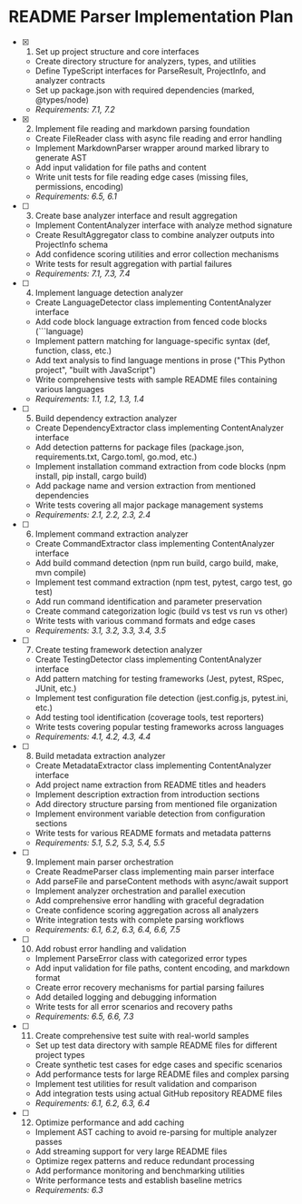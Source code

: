 # README Parser Implementation Plan

- [x] 1. Set up project structure and core interfaces





  - Create directory structure for analyzers, types, and utilities
  - Define TypeScript interfaces for ParseResult, ProjectInfo, and analyzer contracts
  - Set up package.json with required dependencies (marked, @types/node)
  - _Requirements: 7.1, 7.2_

- [x] 2. Implement file reading and markdown parsing foundation









  - Create FileReader class with async file reading and error handling
  - Implement MarkdownParser wrapper around marked library to generate AST
  - Add input validation for file paths and content
  - Write unit tests for file reading edge cases (missing files, permissions, encoding)
  - _Requirements: 6.5, 6.1_

- [ ] 3. Create base analyzer interface and result aggregation
  - Implement ContentAnalyzer interface with analyze method signature
  - Create ResultAggregator class to combine analyzer outputs into ProjectInfo schema
  - Add confidence scoring utilities and error collection mechanisms
  - Write tests for result aggregation with partial failures
  - _Requirements: 7.1, 7.3, 7.4_

- [ ] 4. Implement language detection analyzer
  - Create LanguageDetector class implementing ContentAnalyzer interface
  - Add code block language extraction from fenced code blocks (```language)
  - Implement pattern matching for language-specific syntax (def, function, class, etc.)
  - Add text analysis to find language mentions in prose ("This Python project", "built with JavaScript")
  - Write comprehensive tests with sample README files containing various languages
  - _Requirements: 1.1, 1.2, 1.3, 1.4_

- [ ] 5. Build dependency extraction analyzer
  - Create DependencyExtractor class implementing ContentAnalyzer interface
  - Add detection patterns for package files (package.json, requirements.txt, Cargo.toml, go.mod, etc.)
  - Implement installation command extraction from code blocks (npm install, pip install, cargo build)
  - Add package name and version extraction from mentioned dependencies
  - Write tests covering all major package management systems
  - _Requirements: 2.1, 2.2, 2.3, 2.4_

- [ ] 6. Implement command extraction analyzer
  - Create CommandExtractor class implementing ContentAnalyzer interface
  - Add build command detection (npm run build, cargo build, make, mvn compile)
  - Implement test command extraction (npm test, pytest, cargo test, go test)
  - Add run command identification and parameter preservation
  - Create command categorization logic (build vs test vs run vs other)
  - Write tests with various command formats and edge cases
  - _Requirements: 3.1, 3.2, 3.3, 3.4, 3.5_

- [ ] 7. Create testing framework detection analyzer
  - Create TestingDetector class implementing ContentAnalyzer interface
  - Add pattern matching for testing frameworks (Jest, pytest, RSpec, JUnit, etc.)
  - Implement test configuration file detection (jest.config.js, pytest.ini, etc.)
  - Add testing tool identification (coverage tools, test reporters)
  - Write tests covering popular testing frameworks across languages
  - _Requirements: 4.1, 4.2, 4.3, 4.4_

- [ ] 8. Build metadata extraction analyzer
  - Create MetadataExtractor class implementing ContentAnalyzer interface
  - Add project name extraction from README titles and headers
  - Implement description extraction from introduction sections
  - Add directory structure parsing from mentioned file organization
  - Implement environment variable detection from configuration sections
  - Write tests for various README formats and metadata patterns
  - _Requirements: 5.1, 5.2, 5.3, 5.4, 5.5_

- [ ] 9. Implement main parser orchestration
  - Create ReadmeParser class implementing main parser interface
  - Add parseFile and parseContent methods with async/await support
  - Implement analyzer orchestration and parallel execution
  - Add comprehensive error handling with graceful degradation
  - Create confidence scoring aggregation across all analyzers
  - Write integration tests with complete parsing workflows
  - _Requirements: 6.1, 6.2, 6.3, 6.4, 6.6, 7.5_

- [ ] 10. Add robust error handling and validation
  - Implement ParseError class with categorized error types
  - Add input validation for file paths, content encoding, and markdown format
  - Create error recovery mechanisms for partial parsing failures
  - Add detailed logging and debugging information
  - Write tests for all error scenarios and recovery paths
  - _Requirements: 6.5, 6.6, 7.3_

- [ ] 11. Create comprehensive test suite with real-world samples
  - Set up test data directory with sample README files for different project types
  - Create synthetic test cases for edge cases and specific scenarios
  - Add performance tests for large README files and complex parsing
  - Implement test utilities for result validation and comparison
  - Add integration tests using actual GitHub repository README files
  - _Requirements: 6.1, 6.2, 6.3, 6.4_

- [ ] 12. Optimize performance and add caching
  - Implement AST caching to avoid re-parsing for multiple analyzer passes
  - Add streaming support for very large README files
  - Optimize regex patterns and reduce redundant processing
  - Add performance monitoring and benchmarking utilities
  - Write performance tests and establish baseline metrics
  - _Requirements: 6.3_
